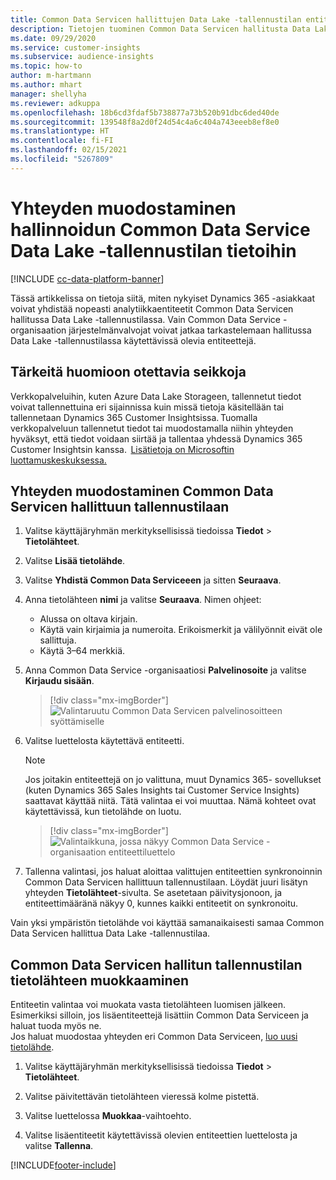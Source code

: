 ```yaml
---
title: Common Data Servicen hallittujen Data Lake -tallennustilan entiteetteihin yhdistäminen
description: Tietojen tuominen Common Data Servicen hallitusta Data Lake -tallennustilasta.
ms.date: 09/29/2020
ms.service: customer-insights
ms.subservice: audience-insights
ms.topic: how-to
author: m-hartmann
ms.author: mhart
manager: shellyha
ms.reviewer: adkuppa
ms.openlocfilehash: 18b6cd3fdaf5b738877a73b520b91dbc6ded40de
ms.sourcegitcommit: 139548f8a2d0f24d54c4a6c404a743eeeb8ef8e0
ms.translationtype: HT
ms.contentlocale: fi-FI
ms.lasthandoff: 02/15/2021
ms.locfileid: "5267809"
---
```

# <a name="connect-to-data-in-a-common-data-service-managed-data-lake"></a>Yhteyden muodostaminen hallinnoidun Common Data Service Data Lake -tallennustilan tietoihin

[!INCLUDE [cc-data-platform-banner](../includes/cc-data-platform-banner.md)]

Tässä artikkelissa on tietoja siitä, miten nykyiset Dynamics 365 -asiakkaat voivat yhdistää nopeasti analytiikkaentiteetit Common Data Servicen hallitussa Data Lake -tallennustilassa. Vain Common Data Service -organisaation järjestelmänvalvojat voivat jatkaa tarkastelemaan hallitussa Data Lake -tallennustilassa käytettävissä olevia entiteettejä.

## <a name="important-considerations"></a>Tärkeitä huomioon otettavia seikkoja

Verkkopalveluihin, kuten Azure Data Lake Storageen, tallennetut tiedot voivat tallennettuina eri sijainnissa kuin missä tietoja käsitellään tai tallennetaan Dynamics 365 Customer Insightsissa. Tuomalla verkkopalveluun tallennetut tiedot tai muodostamalla niihin yhteyden hyväksyt, että tiedot voidaan siirtää ja tallentaa yhdessä Dynamics 365 Customer Insightsin kanssa.  [Lisätietoja on Microsoftin luottamuskeskuksessa.](https://www.microsoft.com/trust-center)

## <a name="connect-to-a-common-data-service-managed-lake"></a>Yhteyden muodostaminen Common Data Servicen hallittuun tallennustilaan

1. Valitse käyttäjäryhmän merkityksellisissä tiedoissa **Tiedot** > **Tietolähteet**.

2. Valitse **Lisää tietolähde**.

3. Valitse **Yhdistä Common Data Serviceeen** ja sitten **Seuraava**.

4. Anna tietolähteen **nimi** ja valitse **Seuraava**. Nimen ohjeet: 
   - Alussa on oltava kirjain.
   - Käytä vain kirjaimia ja numeroita. Erikoismerkit ja välilyönnit eivät ole sallittuja.
   - Käytä 3–64 merkkiä.

5. Anna Common Data Service -organisaatiosi **Palvelinosoite** ja valitse **Kirjaudu sisään**.

   > [!div class="mx-imgBorder"]
   > ![Valintaruutu Common Data Servicen palvelinosoitteen syöttämiselle](media/enter-CDS-org-details.png)

6. Valitse luettelosta käytettävä entiteetti.    

   > [!NOTE]
   > Jos joitakin entiteettejä on jo valittuna, muut Dynamics 365- sovellukset (kuten Dynamics 365 Sales Insights tai Customer Service Insights) saattavat käyttää niitä. Tätä valintaa ei voi muuttaa. Nämä kohteet ovat käytettävissä, kun tietolähde on luotu.

   > [!div class="mx-imgBorder"]
   > ![Valintaikkuna, jossa näkyy Common Data Service -organisaation entiteettiluettelo](media/select-analytical-entities.png)

7. Tallenna valintasi, jos haluat aloittaa valittujen entiteettien synkronoinnin Common Data Servicen hallittuun tallennustilaan. Löydät juuri lisätyn yhteyden **Tietolähteet**-sivulta. Se asetetaan päivitysjonoon, ja entiteettimääränä näkyy 0, kunnes kaikki entiteetit on synkronoitu.

Vain yksi ympäristön tietolähde voi käyttää samanaikaisesti samaa Common Data Servicen hallittua Data Lake -tallennustilaa.

## <a name="edit-a-common-data-service-managed-lake-data-source"></a>Common Data Servicen hallitun tallennustilan tietolähteen muokkaaminen

Entiteetin valintaa voi muokata vasta tietolähteen luomisen jälkeen. Esimerkiksi silloin, jos lisäentiteettejä lisättiin Common Data Serviceen ja haluat tuoda myös ne.    
Jos haluat muodostaa yhteyden eri Common Data Serviceen, [luo uusi tietolähde](#connect-to-a-common-data-service-managed-lake).

1. Valitse käyttäjäryhmän merkityksellisissä tiedoissa **Tiedot** > **Tietolähteet**.

2. Valitse päivitettävän tietolähteen vieressä kolme pistettä.

3. Valitse luettelossa **Muokkaa**-vaihtoehto.

4. Valitse lisäentiteetit käytettävissä olevien entiteettien luettelosta ja valitse **Tallenna**.


[!INCLUDE[footer-include](../includes/footer-banner.md)]